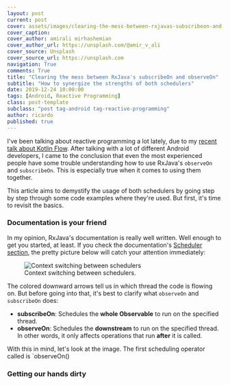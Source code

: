 ```yaml
---
layout: post
current: post
cover: assets/images/clearing-the-mess-between-rxjavas-subscribeon-and-observeon.jpg
cover_caption:
cover_author: amirali mirhashemian
cover_author_url: https://unsplash.com/@amir_v_ali
cover_source: Unsplash
cover_source_url: https://unsplash.com
navigation: True
comments: True
title: "Clearing the mess between RxJava's subscribeOn and observeOn"
subtitle: "How to synergize the strengths of both schedulers"
date: 2019-12-24 10:00:00
tags: [Android, Reactive Programming]
class: post-template
subclass: "post tag-android tag-reactive-programming"
author: ricardo
published: true
---
```


I've been talking about reactive programming a lot lately, due to my <a href="{{ site.url }}/my-talk-about-kotlin-flow-at-devfest-leiria-2019">recent talk about Kotlin Flow</a>. After talking with a lot of different Android developers, I came to the conclusion that even the most experienced people have some trouble understanding how to use RxJava's `observeOn` and `subscribeOn`. This is especially true when it comes to using them together.

This article aims to demystify the usage of both schedulers by going step by step through some code examples where they're used. But first, it's time to revisit the basics.

### Documentation is your friend

In my opinion, RxJava's documentation is really well written. Well enough to get you started, at least. If you check the documentation's [Scheduler section](http://reactivex.io/documentation/scheduler.html), the pretty picture below will catch your attention immediately:

<figure>
  <img 
    class="post-image-in-article-body" 
    src="{{site.url}}/assets/images/clearing-the-mess-between-rxjavas-subscribeon-and-observeon-2.png" 
    alt="Context switching between schedulers" />
  <figcaption>Context switching between schedulers.</figcaption>
</figure>

The colored downward arrows tell us in which thread the code is flowing on. But before going into that, it's best to clarify what `observeOn` and `subscribeOn` does:

- **subscribeOn**: Schedules the **whole Observable** to run on the specified thread.
- **observeOn**: Schedules the **downstream** to run on the specified thread. In other words, it only affects operations that run **after** it is called.

With this in mind, let's look at the image. The first scheduling operator called is `observeOn()

### Getting our hands dirty

<!-- observeOn
subscribeOn
subscribeon -> observeOn
observeOn -> subscribeOn
subscribeOn -> subscribeOn -> observeOn
observeOn -> observeOn -> subscribeOn -> observeOn -->
